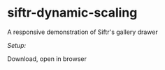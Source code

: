 # siftr-dynamic-scaling
A responsive demonstration of Siftr's gallery drawer

_Setup:_

Download, open in browser
